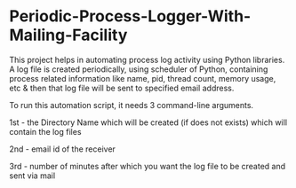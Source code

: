 # Periodic-Process-Logger-With-Mailing-Facility
This project helps in automating process log activity using Python libraries. A log file is created periodically, using scheduler of Python, containing process related information like name, pid, thread count, memory usage, etc &amp; then that log file will be sent to specified email address.

To run this automation script, it needs 3 command-line arguments.

1st - the Directory Name which will be created (if does not exists) which will contain the log files

2nd - email id of the receiver

3rd - number of minutes after which you want the log file to be created and sent via mail
